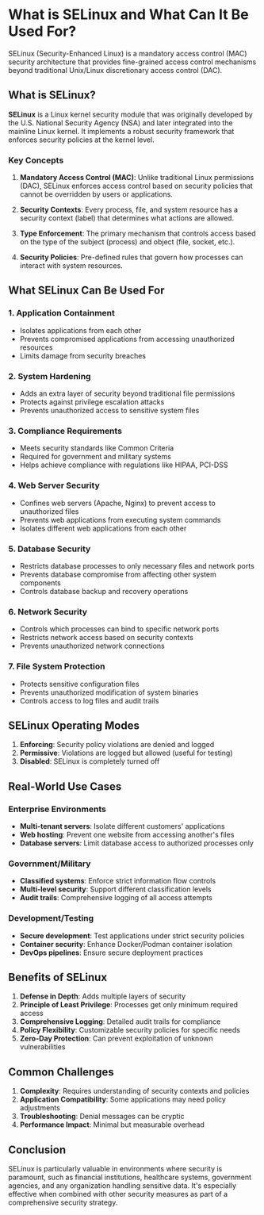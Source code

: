 # What is SELinux and What Can It Be Used For?

SELinux (Security-Enhanced Linux) is a mandatory access control (MAC) security architecture that provides fine-grained access control mechanisms beyond traditional Unix/Linux discretionary access control (DAC).

## What is SELinux?

**SELinux** is a Linux kernel security module that was originally developed by the U.S. National Security Agency (NSA) and later integrated into the mainline Linux kernel. It implements a robust security framework that enforces security policies at the kernel level.

### Key Concepts

1. **Mandatory Access Control (MAC)**: Unlike traditional Linux permissions (DAC), SELinux enforces access control based on security policies that cannot be overridden by users or applications.

2. **Security Contexts**: Every process, file, and system resource has a security context (label) that determines what actions are allowed.

3. **Type Enforcement**: The primary mechanism that controls access based on the type of the subject (process) and object (file, socket, etc.).

4. **Security Policies**: Pre-defined rules that govern how processes can interact with system resources.

## What SELinux Can Be Used For

### 1. Application Containment
- Isolates applications from each other
- Prevents compromised applications from accessing unauthorized resources
- Limits damage from security breaches

### 2. System Hardening
- Adds an extra layer of security beyond traditional file permissions
- Protects against privilege escalation attacks
- Prevents unauthorized access to sensitive system files

### 3. Compliance Requirements
- Meets security standards like Common Criteria
- Required for government and military systems
- Helps achieve compliance with regulations like HIPAA, PCI-DSS

### 4. Web Server Security
- Confines web servers (Apache, Nginx) to prevent access to unauthorized files
- Prevents web applications from executing system commands
- Isolates different web applications from each other

### 5. Database Security
- Restricts database processes to only necessary files and network ports
- Prevents database compromise from affecting other system components
- Controls database backup and recovery operations

### 6. Network Security
- Controls which processes can bind to specific network ports
- Restricts network access based on security contexts
- Prevents unauthorized network connections

### 7. File System Protection
- Protects sensitive configuration files
- Prevents unauthorized modification of system binaries
- Controls access to log files and audit trails

## SELinux Operating Modes

1. **Enforcing**: Security policy violations are denied and logged
2. **Permissive**: Violations are logged but allowed (useful for testing)
3. **Disabled**: SELinux is completely turned off

## Real-World Use Cases

### Enterprise Environments
- **Multi-tenant servers**: Isolate different customers' applications
- **Web hosting**: Prevent one website from accessing another's files
- **Database servers**: Limit database access to authorized processes only

### Government/Military
- **Classified systems**: Enforce strict information flow controls
- **Multi-level security**: Support different classification levels
- **Audit trails**: Comprehensive logging of all access attempts

### Development/Testing
- **Secure development**: Test applications under strict security policies
- **Container security**: Enhance Docker/Podman container isolation
- **DevOps pipelines**: Ensure secure deployment practices

## Benefits of SELinux

1. **Defense in Depth**: Adds multiple layers of security
2. **Principle of Least Privilege**: Processes get only minimum required access
3. **Comprehensive Logging**: Detailed audit trails for compliance
4. **Policy Flexibility**: Customizable security policies for specific needs
5. **Zero-Day Protection**: Can prevent exploitation of unknown vulnerabilities

## Common Challenges

1. **Complexity**: Requires understanding of security contexts and policies
2. **Application Compatibility**: Some applications may need policy adjustments
3. **Troubleshooting**: Denial messages can be cryptic
4. **Performance Impact**: Minimal but measurable overhead

## Conclusion

SELinux is particularly valuable in environments where security is paramount, such as financial institutions, healthcare systems, government agencies, and any organization handling sensitive data. It's especially effective when combined with other security measures as part of a comprehensive security strategy.
